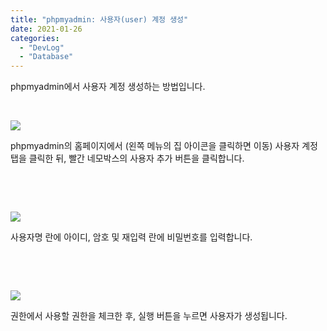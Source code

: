 ```yaml
---
title: "phpmyadmin: 사용자(user) 계정 생성"
date: 2021-01-26
categories: 
  - "DevLog"
  - "Database"
---
```


phpmyadmin에서 사용자 계정 생성하는 방법입니다.

 

![](./assets/img/wp-content/uploads/2021/01/-2021-01-26-오후-2.25.36-e1611651217600.jpg)

phpmyadmin의 홈페이지에서 (왼쪽 메뉴의 집 아이콘을 클릭하면 이동) 사용자 계정 탭을 클릭한 뒤, 빨간 네모박스의 사용자 추가 버튼을 클릭합니다.

 

 

![](./assets/img/wp-content/uploads/2021/01/-2021-01-26-오후-2.26.52-e1611651230361.jpg)

사용자명 란에 아이디, 암호 및 재입력 란에 비밀번호를 입력합니다.

 

 

![](./assets/img/wp-content/uploads/2021/01/-2021-01-26-오후-5.56.42-e1611651497436.jpg)

권한에서 사용할 권한을 체크한 후, 실행 버튼을 누르면 사용자가 생성됩니다.
